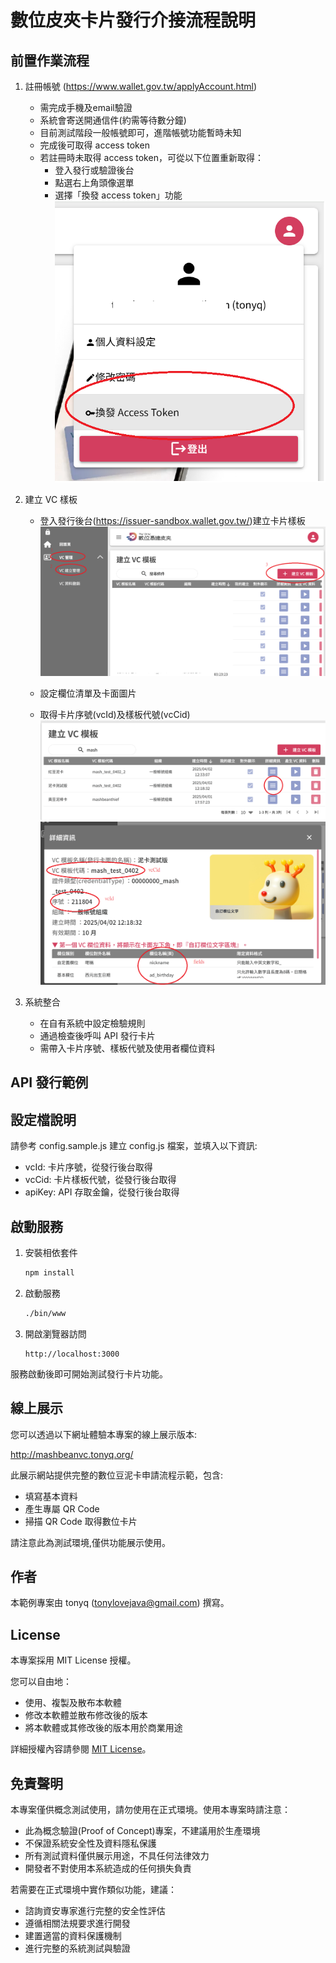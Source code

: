 # 數位皮夾卡片發行介接流程說明

## 前置作業流程

1. 註冊帳號 (https://www.wallet.gov.tw/applyAccount.html)
   - 需完成手機及email驗證
   - 系統會寄送開通信件(約需等待數分鐘)
   - 目前測試階段一般帳號即可，進階帳號功能暫時未知
   - 完成後可取得 access token
   - 若註冊時未取得 access token，可從以下位置重新取得：
     - 登入發行或驗證後台
     - 點選右上角頭像選單
     - 選擇「換發 access token」功能
   ![取得 access token 位置](./guide/access_token.jpg)



2. 建立 VC 樣板
   - 登入發行後台(https://issuer-sandbox.wallet.gov.tw/)建立卡片樣板
     ![建立 VC 樣板](./guide/vc_create.png)

   - 設定欄位清單及卡面圖片
   - 取得卡片序號(vcId)及樣板代號(vcCid)
     ![點及詳細資料](./guide/apply-vc1.png)
     ![取得序號跟樣板代號](./guide/apply-vc2.png)


3. 系統整合
   - 在自有系統中設定檢驗規則
   - 通過檢查後呼叫 API 發行卡片
   - 需帶入卡片序號、樣板代號及使用者欄位資料

## API 發行範例

## 設定檔說明

請參考 config.sample.js 建立 config.js 檔案，並填入以下資訊:

- vcId: 卡片序號，從發行後台取得
- vcCid: 卡片樣板代號，從發行後台取得  
- apiKey: API 存取金鑰，從發行後台取得


## 啟動服務

1. 安裝相依套件
   ```bash
   npm install
   ```

2. 啟動服務
   ```bash
   ./bin/www
   ```

3. 開啟瀏覽器訪問
   ```
   http://localhost:3000
   ```

服務啟動後即可開始測試發行卡片功能。



## 線上展示

您可以透過以下網址體驗本專案的線上展示版本:

http://mashbeanvc.tonyq.org/

此展示網站提供完整的數位豆泥卡申請流程示範，包含:
- 填寫基本資料
- 產生專屬 QR Code
- 掃描 QR Code 取得數位卡片

請注意此為測試環境,僅供功能展示使用。



## 作者

本範例專案由 tonyq (tonylovejava@gmail.com) 撰寫。


## License

本專案採用 MIT License 授權。

您可以自由地：
- 使用、複製及散布本軟體
- 修改本軟體並散布修改後的版本
- 將本軟體或其修改後的版本用於商業用途

詳細授權內容請參閱 [MIT License](https://opensource.org/licenses/MIT)。




## 免責聲明

本專案僅供概念測試使用，請勿使用在正式環境。使用本專案時請注意：

- 此為概念驗證(Proof of Concept)專案，不建議用於生產環境
- 不保證系統安全性及資料隱私保護
- 所有測試資料僅供展示用途，不具任何法律效力
- 開發者不對使用本系統造成的任何損失負責

若需要在正式環境中實作類似功能，建議：
- 諮詢資安專家進行完整的安全性評估
- 遵循相關法規要求進行開發
- 建置適當的資料保護機制
- 進行完整的系統測試與驗證

